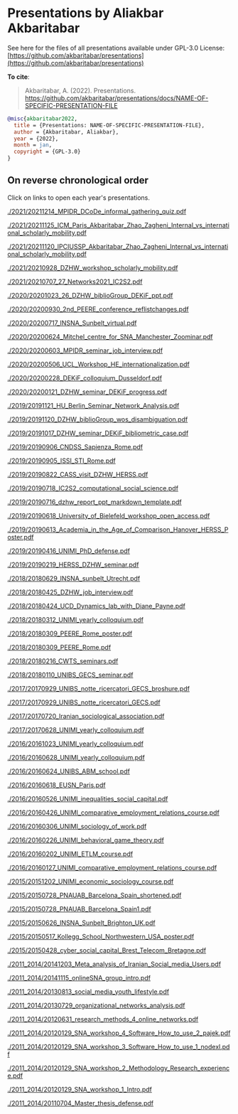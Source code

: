 # Presentations by Aliakbar Akbaritabar 

See here for the files of all presentations available under GPL-3.0 License: [https://github.com/akbaritabar/presentations](https://github.com/akbaritabar/presentations) 

**To cite**:

> Akbaritabar, A. (2022). Presentations. https://github.com/akbaritabar/presentations/docs/NAME-OF-SPECIFIC-PRESENTATION-FILE

```bibtex
@misc{akbaritabar2022,
  title = {Presentations: NAME-OF-SPECIFIC-PRESENTATION-FILE},
  author = {Akbaritabar, Aliakbar},
  year = {2022},
  month = jan,
  copyright = {GPL-3.0}
}
```
## On reverse chronological order

Click on links to open each year's presentations.

<!-- pdfs here -->

[./2021/20211214_MPIDR_DCoDe_informal_gathering_quiz.pdf](./2021.html)

[./2021/20211125_ICM_Paris_Akbaritabar_Zhao_Zagheni_Internal_vs_international_scholarly_mobility.pdf](./2021.html)

[./2021/20211120_IPCIUSSP_Akbaritabar_Zhao_Zagheni_Internal_vs_international_scholarly_mobility.pdf](./2021.html)

[./2021/20210928_DZHW_workshop_scholarly_mobility.pdf](./2021.html)

[./2021/20210707_27_Networks2021_IC2S2.pdf](./2021.html)

[./2020/20201023_26_DZHW_biblioGroup_DEKiF_ppt.pdf](./2020.html)

[./2020/20200930_2nd_PEERE_conference_reflistchanges.pdf](./2020.html)

[./2020/20200717_INSNA_Sunbelt_virtual.pdf](./2020.html)

[./2020/20200624_Mitchel_centre_for_SNA_Manchester_Zoominar.pdf](./2020.html)

[./2020/20200603_MPIDR_seminar_job_interview.pdf](./2020.html)

[./2020/20200506_UCL_Workshop_HE_internationalization.pdf](./2020.html)

[./2020/20200228_DEKiF_colloquium_Dusseldorf.pdf](./2020.html)

[./2020/20200121_DZHW_seminar_DEKiF_progress.pdf](./2020.html)

[./2019/20191121_HU_Berlin_Seminar_Network_Analysis.pdf](./2019.html)

[./2019/20191120_DZHW_biblioGroup_wos_disambiguation.pdf](./2019.html)

[./2019/20191017_DZHW_seminar_DEKiF_bibliometric_case.pdf](./2019.html)

[./2019/20190906_CNDSS_Sapienza_Rome.pdf](./2019.html)

[./2019/20190905_ISSI_STI_Rome.pdf](./2019.html)

[./2019/20190822_CASS_visit_DZHW_HERSS.pdf](./2019.html)

[./2019/20190718_IC2S2_computational_social_science.pdf](./2019.html)

[./2019/20190716_dzhw_report_ppt_markdown_template.pdf](./2019.html)

[./2019/20190618_University_of_Bielefeld_workshop_open_access.pdf](./2019.html)

[./2019/20190613_Academia_in_the_Age_of_Comparison_Hanover_HERSS_Poster.pdf](./2019.html)

[./2019/20190416_UNIMI_PhD_defense.pdf](./2019.html)

[./2019/20190219_HERSS_DZHW_seminar.pdf](./2019.html)

[./2018/20180629_INSNA_sunbelt_Utrecht.pdf](./2018.html)

[./2018/20180425_DZHW_job_interview.pdf](./2018.html)

[./2018/20180424_UCD_Dynamics_lab_with_Diane_Payne.pdf](./2018.html)

[./2018/20180312_UNIMI_yearly_colloquium.pdf](./2018.html)

[./2018/20180309_PEERE_Rome_poster.pdf](./2018.html)

[./2018/20180309_PEERE_Rome.pdf](./2018.html)

[./2018/20180216_CWTS_seminars.pdf](./2018.html)

[./2018/20180110_UNIBS_GECS_seminar.pdf](./2018.html)

[./2017/20170929_UNIBS_notte_ricercatori_GECS_broshure.pdf](./2017.html)

[./2017/20170929_UNIBS_notte_ricercatori_GECS.pdf](./2017.html)

[./2017/20170720_Iranian_sociological_association.pdf](./2017.html)

[./2017/20170628_UNIMI_yearly_colloquium.pdf](./2017.html)

[./2016/20161023_UNIMI_yearly_colloquium.pdf](./2016.html)

[./2016/20160628_UNIMI_yearly_colloquium.pdf](./2016.html)

[./2016/20160624_UNIBS_ABM_school.pdf](./2016.html)

[./2016/20160618_EUSN_Paris.pdf](./2016.html)

[./2016/20160526_UNIMI_inequalities_social_capital.pdf](./2016.html)

[./2016/20160426_UNIMI_comparative_employment_relations_course.pdf](./2016.html)

[./2016/20160306_UNIMI_sociology_of_work.pdf](./2016.html)

[./2016/20160226_UNIMI_behavioral_game_theory.pdf](./2016.html)

[./2016/20160202_UNIMI_ETLM_course.pdf](./2016.html)

[./2016/20160127_UNIMI_comparative_employment_relations_course.pdf](./2016.html)

[./2015/20151202_UNIMI_economic_sociology_course.pdf](./2015.html)

[./2015/20150728_PNAUAB_Barcelona_Spain_shortened.pdf](./2015.html)

[./2015/20150728_PNAUAB_Barcelona_Spain1.pdf](./2015.html)

[./2015/20150626_INSNA_Sunbelt_Brighton_UK.pdf](./2015.html)

[./2015/20150517_Kollegg_School_Northwestern_USA_poster.pdf](./2015.html)

[./2015/20150428_cyber_social_capital_Brest_Telecom_Bretagne.pdf](./2015.html)

[./2011_2014/20141203_Meta_analysis_of_Iranian_Social_media_Users.pdf](./2011_2014.html)

[./2011_2014/20141115_onlineSNA_group_intro.pdf](./2011_2014.html)

[./2011_2014/20130813_social_media_youth_lifestyle.pdf](./2011_2014.html)

[./2011_2014/20130729_organizational_networks_analysis.pdf](./2011_2014.html)

[./2011_2014/20120631_research_methods_4_online_networks.pdf](./2011_2014.html)

[./2011_2014/20120129_SNA_workshop_4_Software_How_to_use_2_pajek.pdf](./2011_2014.html)

[./2011_2014/20120129_SNA_workshop_3_Software_How_to_use_1_nodexl.pdf](./2011_2014.html)

[./2011_2014/20120129_SNA_workshop_2_Methodology_Research_experience.pdf](./2011_2014.html)

[./2011_2014/20120129_SNA_workshop_1_Intro.pdf](./2011_2014.html)

[./2011_2014/20110704_Master_thesis_defense.pdf](./2011_2014.html)

